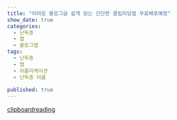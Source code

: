 ```yaml
---
title: "어려운 블로그글 쉽게 읽는 간단한 클립리딩앱 무료배포예정"
show_date: true
categories: 
  - 난독증
  - 앱
  - 블로그앱
tags: 
  - 난독증
  - 앱
  - 어플리케이션
  - 난독증 어플
  
published: true
---
```




[clipboardreading](/assets/img/clipboardreading.gif)
